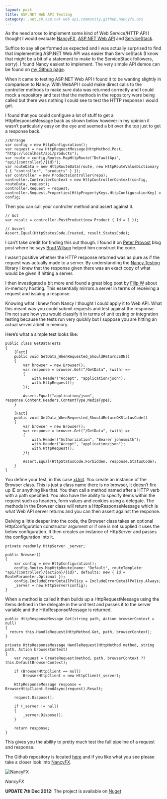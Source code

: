 ```yaml
---
layout: post
title: ASP.NET Web API Testing
category: .net,c#,asp.net web api,community,github,nancyfx,oss
---
```


As the need arose to implement some kind of Web Service/HTTP API I thought I would evaluate [NancyFX][1], [ASP.NET Web API][2] and [ServiceStack][3].

Suffice to say all performed as expected and I was actually surprised to find that implementing ASP.NET Web API was easier than ServiceStack (I know that might be a bit of a statement to make to the ServiceStack followers, sorry). I found Nancy easiest to implement. The very simple API demos can be found on [my Github page][4].

When it came to testing ASP.NET Web API I found it to be wanting slightly in comparison to Nancy. With WebAPI I could make direct calls to the controller methods to make sure data was returned correctly and I could mock a repository and test that the methods in the repository were being called but there was nothing I could see to test the HTTP response I would get.

<!--excerpt-->

I found that you could configure a lot of stuff to get a HttpResponseMessage back as shown below however in my opinion it wasn’t particularly easy on the eye and seemed a bit over the top just to get a response back.

	//Arrange
	var config = new HttpConfiguration();
	var request = new HttpRequestMessage(HttpMethod.Post, "http://localhost/api/products");
	var route = config.Routes.MapHttpRoute("DefaultApi", "api/{controller}/{id}");
	var routeData = new HttpRouteData(route, new HttpRouteValueDictionary { { "controller", "products" } });
	var controller = new ProductsController(repo);
	controller.ControllerContext = new HttpControllerContext(config, routeData, request);
	controller.Request = request;
	controller.Request.Properties[HttpPropertyKeys.HttpConfigurationKey] = config;

Then you can call your controller method and assert against it.

	// Act
	var result = controller.PostProduct(new Product { Id = 1 });
	
	// Assert
	Assert.Equal(HttpStatusCode.Created, result.StatusCode);

I can’t take credit for finding this out though. I found it on [Peter Provost][6] blog post where he says [Brad Wilson][7] helped him construct the code.

I wasn’t positive whether the HTTP response returned was as pure as if the request was actually made to a server. By understanding the [Nancy.Testing][8] library I knew that the response given there was an exact copy of what would be given if hitting a server.

I then investigated a bit more and found a great blog post by [Filip W][9] about in-memory hosting. This essentially mirrors a server in terms of receiving a request and issuing a response.

Knowing what I knew from Nancy I thought I could apply it to Web API. What this meant was you could submit requests and test against the response. I’m not sure how you would classify it in terms of unit testing or integration testing because the tests run very quickly but I suppose you are hitting an actual server albeit in memory.

Here’s what a simple test looks like:

	public class GetDataTests
	{
	    [Fact]
	    public void GetData_WhenRequested_ShouldReturnJSON()
	    {
	        var browser = new Browser();
	        var response = browser.Get("/GetData", (with) =>
	        {
	            with.Header("Accept", "application/json");
	            with.HttpRequest();
	        });
	
	        Assert.Equal("application/json", response.Content.Headers.ContentType.MediaType);
	    }
	
	    [Fact]
	    public void GetData_WhenRequested_ShouldReturnOKStatusCode()
	    {
	        var browser = new Browser();
	        var response = browser.Get("/GetData", (with) =>
	        {
	            with.Header("Authorization", "Bearer johnsmith");
	            with.Header("Accept", "application/json");
	            with.HttpRequest();
	        });
	
	        Assert.Equal(HttpStatusCode.Forbidden, response.StatusCode);
	    }
	}

You define your test, in this case [xUnit][10]. You create an instance of the Browser class. This is just a class name there is no browser, it doesn’t fire up IE or anything like that. You then call a method named after a HTTP verb with a path specified. You also have the ability to specify items within the request such as headers, form values and cookies using a delegate. The methods in the Browser class will return a HttpResponseMessage which is what Web API server returns and you can then assert against the response.

Delving a little deeper into the code, the Browser class takes an optional HttpConfiguration constructor argument or if one is not supplied it uses the below configuration. It then creates an instance of HttpServer and passes the configuration into it.

	private readonly HttpServer _server;
	
	public Browser()
	{
	    var config = new HttpConfiguration();
	    config.Routes.MapHttpRoute(name: "Default", routeTemplate: "api/{controller}/{action}/{id}", defaults: new { id = RouteParameter.Optional });
	    config.IncludeErrorDetailPolicy = IncludeErrorDetailPolicy.Always;
	    _server = new HttpServer(config);
	}

When a method is called it then builds up a HttpRequestMessage using the items defined in the delegate in the unit test and passes it to the server variable and the HttpResponseMessage is returned.

	public HttpResponseMessage Get(string path, Action browserContext = null)
	{
	  return this.HandleRequest(HttpMethod.Get, path, browserContext);
	}
	
	private HttpResponseMessage HandleRequest(HttpMethod method, string path, Action browserContext)
	{
	    var request = CreateRequest(method, path, browserContext ?? this.DefaultBrowserContext);
	
	    if (BrowserHttpClient == null)
	        BrowserHttpClient = new HttpClient(_server);
	
	    HttpResponseMessage response = BrowserHttpClient.SendAsync(request).Result;
	   
	    request.Dispose();
	
	    if (_server != null)
	    {
	        _server.Dispose();
	    }
	
	    return response;
	}

This gives you the ability to pretty much test the full pipeline of a request and response.

The Github repository is located [here][11] and if you like what you see please take a closer look into [NancyFX][1].

![NancyFX][12]

*NancyFX*

**UPDATE 7th Dec 2012:** The project is available on [Nuget][13]

   [1]: http://nancyfx.org/
   [2]: http://www.asp.net/web-api
   [3]: http://www.servicestack.net/
   [4]: http://github.com/jchannon
   [6]: http://www.peterprovost.org/blog/2012/06/16/unit-testing-asp-dot-net-web-api/
   [7]: http://bradwilson.typepad.com/
   [8]: https://github.com/NancyFx/Nancy/tree/master/src/Nancy.Testing
   [9]: http://www.strathweb.com/2012/06/asp-net-web-api-integration-testing-with-in-memory-hosting/
   [10]: http://xunit.codeplex.com/
   [11]: https://github.com/jchannon/WebAPI.Testing
   [12]: /images/blogpostimages/nancy-horizontal-framed-bf-wb-620x240.png (NancyFX)
   [13]: http://nuget.org/packages/WebAPI.Testing
  